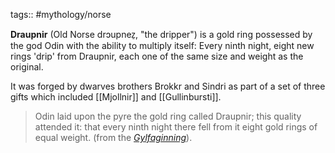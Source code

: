 tags:: #mythology/norse

**Draupnir** (Old Norse drɔupnez̠, "the dripper") is a gold ring possessed by the god Odin with the ability to multiply itself: Every ninth night, eight new rings 'drip' from Draupnir, each one of the same size and weight as the original.

It was forged by dwarves brothers Brokkr and Sindri as part of a set of three gifts which included [[Mjollnir]] and [[Gullinbursti]].

> Odin laid upon the pyre the gold ring called Draupnir; this quality attended it: that every ninth night there fell from it eight gold rings of equal weight. (from the *[Gylfaginning](https://en.wikipedia.org/api/rest_v1/page/mobile-html/Gylfaginning "Gylfaginning")*).
